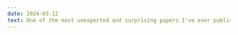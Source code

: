 ```yaml
---
date: 2024-03-12
text: One of the most unexpected and surprising papers I've ever published... <a href="https://openreview.net/pdf?id=4TnFbv16hK">Bias/Variance is not the same as Approximation/Estimation</a>. We outline the precise connection between these two seminal results in ML theory... somehow this connection and its properties have been overlooked for 50+ years?
---
```

